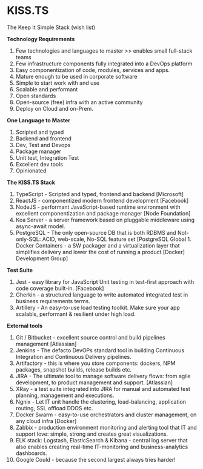 # KISS.TS
The Keep It Simple Stack (wish list)

__Technology Requirements__
1. Few technologies and languages to master >> enables small full-stack teams
1. Few infrastructure components fully integrated into a DevOps platform
1. Easy componentization of code, modules, services and apps.
1. Mature enough to be used in corporate software
1. Simple to start work with and use
1. Scalable and performant
1. Open standards 
1. Open-source (free) infra with an active community
1. Deploy on Cloud and on-Prem.

__One Language to Master__
1. Scripted and typed
1. Backend and frontend
1. Dev, Test and Devops
1. Package manager
1. Unit test, Integration Test
1. Excellent dev tools
1. Opinionated

__The KISS.TS Stack__
1. TypeScript - Scripted and typed, frontend and backend [Microsoft]
1. ReactJS - componentized modern frontend development [Facebook]
1. NodeJS - performant JavaScript-based runtime environment with excellent componentization and package manager [Node Foundation]
1. Koa Server - a server framework based on pluggable middleware using async-await model.
1. PostgreSQL - The only open-source DB that is both RDBMS and Not-only-SQL: ACID, web-scale, No-SQL feature set [PostgreSQL Global 1. Docker Containers - a SW packager and a virtualization layer that simplifies delivery and lower the cost of running a product [Docker]
Development Group]

__Test Suite__
1. Jest - easy library for JavaScript Unit testing in test-first approach with code coverage built-in. [Facebook]
1. Gherkin - a structured language to write automated integrated test in business requirements terms.
1. Artillery - An easy-to-use load testing toolkit. Make sure your app scalabls, performant & resilient under high load.

__External tools__
1. Git / Bitbucket - excellent source control and build pipelines management [Atlassian]
1. Jenkins - The defacto DevOPs standard tool in building Continuous Integration and Continuous Delivery pipelines.
1. Artifactory - this is where you store components: dockers, NPM packages, snapshot builds, release builds etc.
1. JIRA - The ultimate tool to manage software delivery flows: from agile development, to product management and support. [Atlassian]
1. XRay - a test suite integrated into JIRA for manual and automated test planning, management and executions.
1. Ngnix - Let IT unit handle the clustering, load-balancing, application routing, SSL offload DDOS etc.
1. Docker Swarm - easy-to-use orchestrators and cluster management, on any cloud infra [Docker]
1. Zabbix - production environment monitoring and alerting tool that IT and support love: simple, strong and creates great visualizations.
1. ELK stack: Logstash, ElasticSearch & Kibana - central log server that also enables creating real-time IT-monitoring and business-analytics dashboards.
1. Google Could - because the second largest always tries harder!
